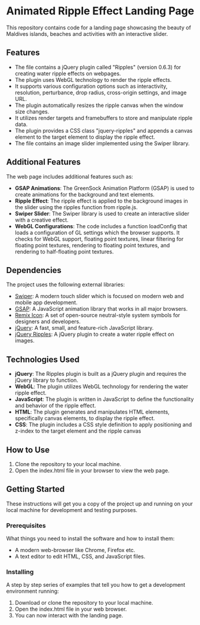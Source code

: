 # Animated Ripple Effect Landing Page

This repository contains code for a landing page showcasing the beauty of Maldives islands, beaches and activities with an interactive slider.

## Features

- The file contains a jQuery plugin called "Ripples" (version 0.6.3) for creating water ripple effects on webpages.
- The plugin uses WebGL technology to render the ripple effects.
- It supports various configuration options such as interactivity, resolution, perturbance, drop radius, cross-origin settings, and image URL.
- The plugin automatically resizes the ripple canvas when the window size changes.
- It utilizes render targets and framebuffers to store and manipulate ripple data.
- The plugin provides a CSS class "jquery-ripples" and appends a canvas element to the target element to display the ripple effect.
- The file contains an image slider implemented using the Swiper library.

## Additional Features

The web page includes additional features such as:

- **GSAP Animations**: The GreenSock Animation Platform (GSAP) is used to create animations for the background and text elements.
- **Ripple Effect**: The ripple effect is applied to the background images in the slider using the ripples function from ripple.js.
- **Swiper Slider**: The Swiper library is used to create an interactive slider with a creative effect.
- **WebGL Configurations**: The code includes a function loadConfig that loads a configuration of GL settings which the browser supports. It checks for WebGL support, floating point textures, linear filtering for floating point textures, rendering to floating point textures, and rendering to half-floating point textures.

## Dependencies

The project uses the following external libraries:

- [Swiper](https://swiperjs.com/): A modern touch slider which is focused on modern web and mobile app development.
- [GSAP](https://greensock.com/gsap/): A JavaScript animation library that works in all major browsers.
- [Remix Icon](https://remixicon.com/): A set of open-source neutral-style system symbols for designers and developers.
- [jQuery](https://jquery.com/): A fast, small, and feature-rich JavaScript library.
- [jQuery Ripples](https://github.com/sirxemic/jquery.ripples): A jQuery plugin to create a water ripple effect on images.

## Technologies Used

- **jQuery**: The Ripples plugin is built as a jQuery plugin and requires the jQuery library to function.
- **WebGL**: The plugin utilizes WebGL technology for rendering the water ripple effect.
- **JavaScript**: The plugin is written in JavaScript to define the functionality and behavior of the ripple effect.
- **HTML**: The plugin generates and manipulates HTML elements, specifically canvas elements, to display the ripple effect.
- **CSS**: The plugin includes a CSS style definition to apply positioning and z-index to the target element and the ripple canvas

## How to Use

1. Clone the repository to your local machine.
2. Open the index.html file in your browser to view the web page.

## Getting Started

These instructions will get you a copy of the project up and running on your local machine for development and testing purposes.

### Prerequisites

What things you need to install the software and how to install them:

- A modern web-browser like Chrome, Firefox etc.
- A text editor to edit HTML, CSS, and JavaScript files.

### Installing

A step by step series of examples that tell you how to get a development environment running:

1. Download or clone the repository to your local machine.
2. Open the index.html file in your web browser.
3. You can now interact with the landing page.
